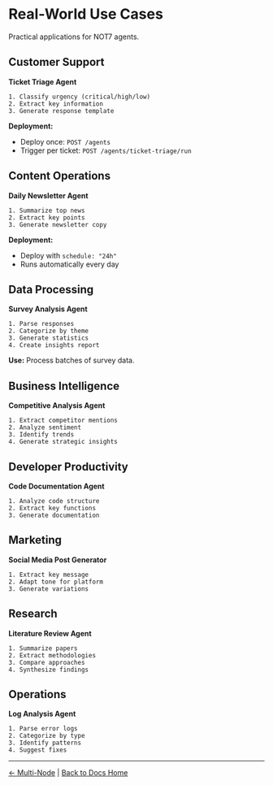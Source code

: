 # Real-World Use Cases

Practical applications for NOT7 agents.

## Customer Support

**Ticket Triage Agent**

```
1. Classify urgency (critical/high/low)
2. Extract key information
3. Generate response template
```

**Deployment:**
- Deploy once: `POST /agents`
- Trigger per ticket: `POST /agents/ticket-triage/run`

## Content Operations

**Daily Newsletter Agent**

```
1. Summarize top news
2. Extract key points
3. Generate newsletter copy
```

**Deployment:**
- Deploy with `schedule: "24h"`
- Runs automatically every day

## Data Processing

**Survey Analysis Agent**

```
1. Parse responses
2. Categorize by theme
3. Generate statistics
4. Create insights report
```

**Use:** Process batches of survey data.

## Business Intelligence

**Competitive Analysis Agent**

```
1. Extract competitor mentions
2. Analyze sentiment
3. Identify trends
4. Generate strategic insights
```

## Developer Productivity

**Code Documentation Agent**

```
1. Analyze code structure
2. Extract key functions
3. Generate documentation
```

## Marketing

**Social Media Post Generator**

```
1. Extract key message
2. Adapt tone for platform
3. Generate variations
```

## Research

**Literature Review Agent**

```
1. Summarize papers
2. Extract methodologies
3. Compare approaches
4. Synthesize findings
```

## Operations

**Log Analysis Agent**

```
1. Parse error logs
2. Categorize by type
3. Identify patterns
4. Suggest fixes
```

---

[← Multi-Node](multi-node.md) | [Back to Docs Home](../README.md)

